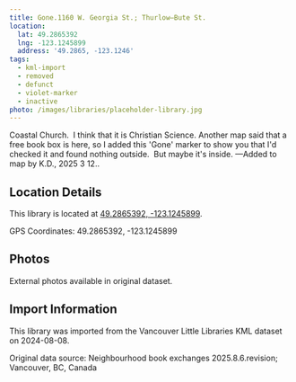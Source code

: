 ```yaml
---
title: Gone.1160 W. Georgia St.; Thurlow—Bute St.
location:
  lat: 49.2865392
  lng: -123.1245899
  address: '49.2865, -123.1246'
tags:
  - kml-import
  - removed
  - defunct
  - violet-marker
  - inactive
photo: /images/libraries/placeholder-library.jpg
---
```

Coastal Church.  I think that it is Christian Science.
Another map said that a free book box is here, 
so I added this 'Gone' marker to show you that I'd checked it and found nothing outside.  
But maybe it's inside.
—Added to map by K.D., 2025 3 12..

## Location Details

This library is located at [49.2865392, -123.1245899](https://www.google.com/maps?q=49.2865392,-123.1245899).

GPS Coordinates: 49.2865392, -123.1245899

## Photos

External photos available in original dataset.

## Import Information

This library was imported from the Vancouver Little Libraries KML dataset on 2024-08-08.

Original data source: Neighbourhood book exchanges 2025.8.6.revision; Vancouver, BC, Canada
